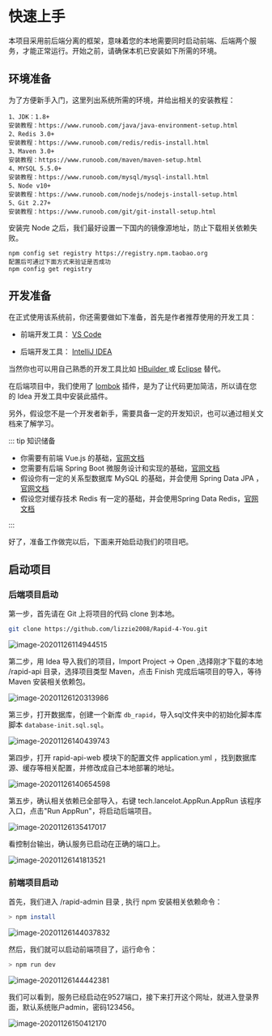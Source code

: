 # 快速上手

本项目采用前后端分离的框架，意味着您的本地需要同时启动前端、后端两个服务，才能正常运行。开始之前，请确保本机已安装如下所需的环境。

## 环境准备

为了方便新手入门，这里列出系统所需的环境，并给出相关的安装教程：

```
1、JDK：1.8+ 
安装教程：https://www.runoob.com/java/java-environment-setup.html
2、Redis 3.0+
安装教程：https://www.runoob.com/redis/redis-install.html
3、Maven 3.0+
安装教程：https://www.runoob.com/maven/maven-setup.html
4、MYSQL 5.5.0+
安装教程：https://www.runoob.com/mysql/mysql-install.html
5、Node v10+
安装教程：https://www.runoob.com/nodejs/nodejs-install-setup.html 
5、Git 2.27+
安装教程：https://www.runoob.com/git/git-install-setup.html
```

安装完 Node 之后，我们最好设置一下国内的镜像源地址，防止下载相关依赖失败。

```
npm config set registry https://registry.npm.taobao.org
配置后可通过下面方式来验证是否成功
npm config get registry
```

## 开发准备

在正式使用该系统前，你还需要做如下准备，首先是作者推荐使用的开发工具：

- 前端开发工具： [VS Code](https://code.visualstudio.com/)

- 后端开发工具： [IntelliJ IDEA](https://www.jetbrains.com/idea/)

当然你也可以用自己熟悉的开发工具比如 [HBuilder ](https://www.oschina.net/p/hbuilder) 或 [Eclipse](https://www.eclipse.org/downloads/) 替代。

在后端项目中，我们使用了 [lombok](https://projectlombok.org/setup/intellij) 插件，是为了让代码更加简洁，所以请在您的 Idea 开发工具中安装此插件。

另外，假设您不是一个开发者新手，需要具备一定的开发知识，也可以通过相关文档来了解学习。

::: tip 知识储备

- 你需要有前端 Vue.js 的基础，[官网文档](https://cn.vuejs.org/v2/guide/)
- 您需要有后端 Spring Boot 微服务设计和实现的基础，[官网文档](https://spring.io/projects/spring-boot#learn)
- 假设你有一定的关系型数据库 MySQL 的基础，并会使用 Spring Data JPA ，[官网文档](https://docs.spring.io/spring-data/jpa/docs/2.1.0.RELEASE/reference/html/)
- 假设您对缓存技术 Redis 有一定的基础，并会使用Spring Data Redis，[官网文档](https://docs.spring.io/spring-data/data-redis/docs/2.1.0.RELEASE/reference/html/)

:::

好了，准备工作做完以后，下面来开始启动我们的项目吧。

## 启动项目

### 后端项目启动

第一步，首先请在 Git 上将项目的代码 clone 到本地。

```bash
git clone https://github.com/lizzie2008/Rapid-4-You.git
```

![image-20201126114944515](https://typora-lancelot.oss-cn-beijing.aliyuncs.com/typora/20201126114945-859285.png) 

第二步，用 Idea 导入我们的项目，Import Project -> Open ,选择刚才下载的本地 /rapid-api 目录，选择项目类型 Maven，点击 Finish 完成后端项目的导入，等待 Maven 安装相关依赖包。

![image-20201126120313986](https://typora-lancelot.oss-cn-beijing.aliyuncs.com/typora/20201126120331-854765.png) 

第三步，打开数据库，创建一个新库 `db_rapid`，导入sql文件夹中的初始化脚本库脚本 `database-init.sql.sql`。

![image-20201126140439743](https://typora-lancelot.oss-cn-beijing.aliyuncs.com/typora/20201126140440-325934.png) 

第四步，打开 rapid-api-web 模块下的配置文件 application.yml ，找到数据库源、缓存等相关配置，并修改成自己本地部署的地址。

![image-20201126140654598](https://typora-lancelot.oss-cn-beijing.aliyuncs.com/typora/20201126140708-246202.png) 

第五步，确认相关依赖已全部导入，右键 tech.lancelot.AppRun.AppRun 该程序入口，点击"Run AppRun"，将启动后端项目。

![image-20201126135417017](https://typora-lancelot.oss-cn-beijing.aliyuncs.com/typora/20201126135419-318449.png)

看控制台输出，确认服务已启动在正确的端口上。

![image-20201126141813521](https://typora-lancelot.oss-cn-beijing.aliyuncs.com/typora/20201126141814-193402.png) 

### 前端项目启动

首先，我们进入 /rapid-admin 目录 , 执行 npm 安装相关依赖命令：

```bash
> npm install
```

![image-20201126144037832](https://typora-lancelot.oss-cn-beijing.aliyuncs.com/typora/20201126144039-332428.png) 

然后，我们就可以启动前端项目了，运行命令：

```bash	
> npm run dev
```

![image-20201126144442381](https://typora-lancelot.oss-cn-beijing.aliyuncs.com/typora/20201126144444-509692.png) 

我们可以看到，服务已经启动在9527端口，接下来打开这个网址，就进入登录界面，默认系统账户admin，密码123456。

![image-20201126150412170](https://typora-lancelot.oss-cn-beijing.aliyuncs.com/typora/20201126150413-726984.png) 